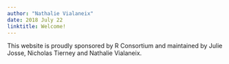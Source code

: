 ```yaml
---
author: "Nathalie Vialaneix"
date: 2018 July 22
linktitle: Welcome!
---
```


This website is proudly sponsored by R Consortium and maintained by Julie Josse, Nicholas Tierney and Nathalie Vialaneix.
